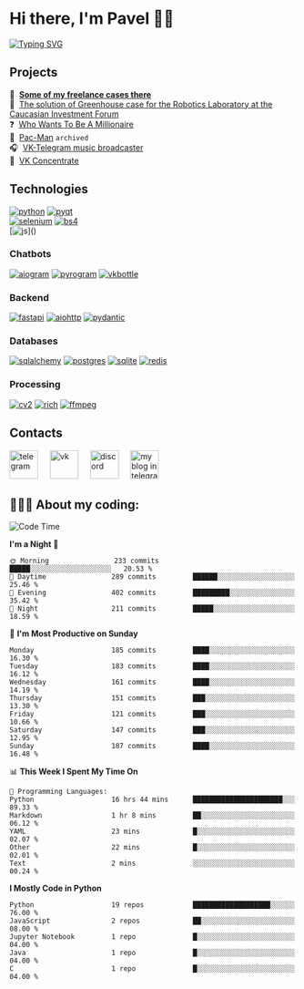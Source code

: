 # Hi there, I'm Pavel 👋🏼
[![Typing SVG](https://readme-typing-svg.demolab.com?font=Parkinsans&weight=500&size=22&duration=2000&color=3454D1&multiline=true&repeat=false&width=446&height=169&lines=Python+developer;ITMO+student;VK+ambassador;Chatbots+creator;Desktop+apps+developer;...+and+singer+and+podcaster)]()  

## Projects

📱&#160; **[Some of my freelance cases there](https://degendigital.super.site/)**  
🤖&#160; [The solution of Greenhouse case for the Robotics Laboratory at the Caucasian Investment Forum](https://github.com/snowlue/cif-robotics-2024)  
❓&#160; [Who Wants To Be A Millionaire](https://github.com/snowlue/WWTBAM)  
👻&#160; [Pac-Man](https://github.com/Marklzzz/Pac-man) `archived`  
🎧&#160; [VK-Telegram music broadcaster](https://github.com/snowlue/vk-tg-music-broadcaster)  
👀&#160; [VK Concentrate](https://github.com/snowlue/VK-Concentrate)  

## Technologies
[![python](https://img.shields.io/badge/python-306998?style=for-the-badge&logo=python&logoColor=FFD43B)]()
[![pyqt](https://img.shields.io/badge/pyqt-41CD52?style=for-the-badge&logo=qt&logoColor=fff)]()  
[![selenium](https://img.shields.io/badge/selenium-43B02A?style=for-the-badge&logo=selenium&logoColor=fff)]()
[![bs4](https://img.shields.io/badge/beautiful_soup-287fb8?style=for-the-badge)]()  
[![js](https://img.shields.io/badge/javascript_(a_bit)-F7DF1E?style=for-the-badge&logo=javascript&logoColor=000)]()

### Chatbots
[![aiogram](https://img.shields.io/badge/aiogram-009bfb?style=for-the-badge&logo=telegram&logoColor=fff)]()
[![pyrogram](https://img.shields.io/badge/pyrogram-e65622?style=for-the-badge)]()
[![vkbottle](https://img.shields.io/badge/vkbottle-0077ff?style=for-the-badge&logo=vk&logoColor=fff)]()

### Backend
[![fastapi](https://img.shields.io/badge/fastapi-009688?style=for-the-badge&logo=fastapi&logoColor=fff)]()
[![aiohttp](https://img.shields.io/badge/aiohttp-2C5BB4?style=for-the-badge&logo=aiohttp&logoColor=fff)]()
[![pydantic](https://img.shields.io/badge/pydantic-E92063?style=for-the-badge&logo=pydantic&logoColor=fff)]()

### Databases
[![sqlalchemy](https://img.shields.io/badge/sqlalchemy-D71F00?style=for-the-badge&logo=sqlalchemy&logoColor=fff)]()
[![postgres](https://img.shields.io/badge/postgres-4169E1.svg?style=for-the-badge&logo=postgresql&logoColor=fff)]()
[![sqlite](https://img.shields.io/badge/sqlite-003B57.svg?style=for-the-badge&logo=sqlite&logoColor=fff)]()
[![redis](https://img.shields.io/badge/redis-FF4438.svg?style=for-the-badge&logo=redis&logoColor=fff)]()

### Processing
[![cv2](https://img.shields.io/badge/opencv-5C3EE8?style=for-the-badge&logo=opencv&logoColor=fff)]()
[![rich](https://img.shields.io/badge/rich-FAE742?style=for-the-badge&logo=rich&logoColor=000)]()
[![ffmpeg](https://img.shields.io/badge/ffmpeg-007808?style=for-the-badge&logo=ffmpeg&logoColor=fff)]()

## Contacts
[<img src='https://upload.wikimedia.org/wikipedia/commons/thumb/8/83/Telegram_2019_Logo.svg/768px-Telegram_2019_Logo.svg.png' alt='telegram' height='50'>](https://t.me/snowlue)
&#4448; [<img src='https://user-images.githubusercontent.com/22418658/169043582-878f7c04-1398-4296-9cef-85eb90f77f8f.png' alt='vk' height='50'>](https://vk.me/snowlue)
&#4448; [<img src='https://user-images.githubusercontent.com/22418658/130826704-ea944633-642f-46cc-9236-ffda0ec0ce41.png' alt='discord' height='50'>](https://discord.com/users/550713735686127626)
&#4448; [<img src='https://github.com/user-attachments/assets/8159be1d-7939-4432-ba94-2da0366d6650' alt='my blog in telegram' height='50'>](https://t.me/snowlues) <br>

## 👨🏻‍💻 About my coding:
<!--START_SECTION:waka-->
![Code Time](http://img.shields.io/badge/Code%20Time-1%2C121%20hrs%2015%20mins-blue)

**I'm a Night 🦉** 

```text
🌞 Morning                233 commits         █████░░░░░░░░░░░░░░░░░░░░   20.53 % 
🌆 Daytime                289 commits         ██████░░░░░░░░░░░░░░░░░░░   25.46 % 
🌃 Evening                402 commits         █████████░░░░░░░░░░░░░░░░   35.42 % 
🌙 Night                  211 commits         █████░░░░░░░░░░░░░░░░░░░░   18.59 % 
```
📅 **I'm Most Productive on Sunday** 

```text
Monday                   185 commits         ████░░░░░░░░░░░░░░░░░░░░░   16.30 % 
Tuesday                  183 commits         ████░░░░░░░░░░░░░░░░░░░░░   16.12 % 
Wednesday                161 commits         ████░░░░░░░░░░░░░░░░░░░░░   14.19 % 
Thursday                 151 commits         ███░░░░░░░░░░░░░░░░░░░░░░   13.30 % 
Friday                   121 commits         ███░░░░░░░░░░░░░░░░░░░░░░   10.66 % 
Saturday                 147 commits         ███░░░░░░░░░░░░░░░░░░░░░░   12.95 % 
Sunday                   187 commits         ████░░░░░░░░░░░░░░░░░░░░░   16.48 % 
```


📊 **This Week I Spent My Time On** 

```text
💬 Programming Languages: 
Python                   16 hrs 44 mins      ██████████████████████░░░   89.33 % 
Markdown                 1 hr 8 mins         ██░░░░░░░░░░░░░░░░░░░░░░░   06.12 % 
YAML                     23 mins             █░░░░░░░░░░░░░░░░░░░░░░░░   02.07 % 
Other                    22 mins             █░░░░░░░░░░░░░░░░░░░░░░░░   02.01 % 
Text                     2 mins              ░░░░░░░░░░░░░░░░░░░░░░░░░   00.24 % 
```

**I Mostly Code in Python** 

```text
Python                   19 repos            ███████████████████░░░░░░   76.00 % 
JavaScript               2 repos             ██░░░░░░░░░░░░░░░░░░░░░░░   08.00 % 
Jupyter Notebook         1 repo              █░░░░░░░░░░░░░░░░░░░░░░░░   04.00 % 
Java                     1 repo              █░░░░░░░░░░░░░░░░░░░░░░░░   04.00 % 
C                        1 repo              █░░░░░░░░░░░░░░░░░░░░░░░░   04.00 % 
```




<!--END_SECTION:waka-->
